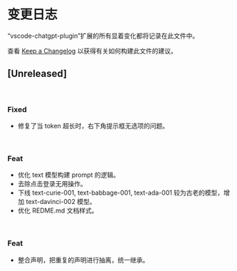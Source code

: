 # 变更日志

“vscode-chatgpt-plugin”扩展的所有显着变化都将记录在此文件中。

查看 [Keep a Changelog](http://keepachangelog.com/) 以获得有关如何构建此文件的建议。

## [Unreleased]

<br/>

### Fixed

- 修复了当 token 超长时，右下角提示框无选项的问题。

<br/>

### Feat

- 优化 text 模型构建 prompt 的逻辑。
- 去除点击登录无用操作。
- 下线 text-curie-001, text-babbage-001, text-ada-001 较为古老的模型，增加 text-davinci-002 模型。
- 优化 REDME.md 文档样式。

<br/>

### Feat

- 整合声明，把重复的声明进行抽离，统一继承。
